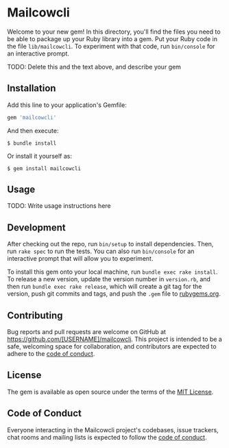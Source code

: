 # Mailcowcli

Welcome to your new gem! In this directory, you'll find the files you need to be able to package up your Ruby library into a gem. Put your Ruby code in the file `lib/mailcowcli`. To experiment with that code, run `bin/console` for an interactive prompt.

TODO: Delete this and the text above, and describe your gem

## Installation

Add this line to your application's Gemfile:

```ruby
gem 'mailcowcli'
```

And then execute:

    $ bundle install

Or install it yourself as:

    $ gem install mailcowcli

## Usage

TODO: Write usage instructions here

## Development

After checking out the repo, run `bin/setup` to install dependencies. Then, run `rake spec` to run the tests. You can also run `bin/console` for an interactive prompt that will allow you to experiment.

To install this gem onto your local machine, run `bundle exec rake install`. To release a new version, update the version number in `version.rb`, and then run `bundle exec rake release`, which will create a git tag for the version, push git commits and tags, and push the `.gem` file to [rubygems.org](https://rubygems.org).

## Contributing

Bug reports and pull requests are welcome on GitHub at https://github.com/[USERNAME]/mailcowcli. This project is intended to be a safe, welcoming space for collaboration, and contributors are expected to adhere to the [code of conduct](https://github.com/[USERNAME]/mailcowcli/blob/master/CODE_OF_CONDUCT.md).


## License

The gem is available as open source under the terms of the [MIT License](https://opensource.org/licenses/MIT).

## Code of Conduct

Everyone interacting in the Mailcowcli project's codebases, issue trackers, chat rooms and mailing lists is expected to follow the [code of conduct](https://github.com/[USERNAME]/mailcowcli/blob/master/CODE_OF_CONDUCT.md).
